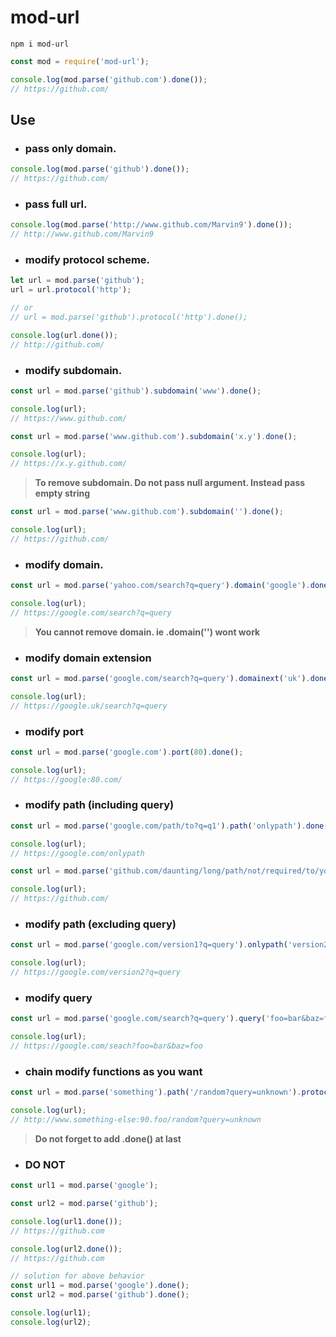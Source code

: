 # mod-url

```
npm i mod-url
```

``` javascript
const mod = require('mod-url');

console.log(mod.parse('github.com').done());
// https://github.com/
```

## Use

- ### pass only domain.

``` javascript
console.log(mod.parse('github').done());
// https://github.com/
```

- ### pass full url.

``` javascript
console.log(mod.parse('http://www.github.com/Marvin9').done());
// http://www.github.com/Marvin9
```

- ### modify protocol scheme.

``` javascript
let url = mod.parse('github');
url = url.protocol('http');

// or
// url = mod.parse('github').protocol('http').done();

console.log(url.done());
// http://github.com/
```

- ### modify subdomain.

``` javascript
const url = mod.parse('github').subdomain('www').done();

console.log(url);
// https://www.github.com/
```

``` javascript
const url = mod.parse('www.github.com').subdomain('x.y').done();

console.log(url);
// https://x.y.github.com/
```

> **To remove subdomain. Do not pass null argument. Instead pass empty string**

``` javascript
const url = mod.parse('www.github.com').subdomain('').done();

console.log(url);
// https://github.com/
```

- ### modify domain.

``` javascript
const url = mod.parse('yahoo.com/search?q=query').domain('google').done();

console.log(url);
// https://google.com/search?q=query
```

> **You cannot remove domain. ie .domain('') wont work**

- ### modify domain extension

``` javascript
const url = mod.parse('google.com/search?q=query').domainext('uk').done();

console.log(url);
// https://google.uk/search?q=query
```

- ### modify port

``` javascript
const url = mod.parse('google.com').port(80).done();

console.log(url);
// https://google:80.com/
```

- ### modify path (including query)

``` javascript
const url = mod.parse('google.com/path/to?q=q1').path('onlypath').done();

console.log(url);
// https://google.com/onlypath
```

``` javascript
const url = mod.parse('github.com/daunting/long/path/not/required/to/you').path('').done();

console.log(url);
// https://github.com/
```

- ### modify path (excluding query)

``` javascript
const url = mod.parse('google.com/version1?q=query').onlypath('version2').done();

console.log(url);
// https://google.com/version2?q=query
```

- ### modify query

``` javascript
const url = mod.parse('google.com/search?q=query').query('foo=bar&baz=foo').done();

console.log(url);
// https://google.com/seach?foo=bar&baz=foo
```

- ### chain modify functions as you want

``` javascript
const url = mod.parse('something').path('/random?query=unknown').protocol('http').subdomain('www').domainext('foo').port('90').domain('something-else').done();

console.log(url);
// http://www.something-else:90.foo/random?query=unknown
```

> **Do not forget to add .done() at last**

- ### DO NOT

``` javascript
const url1 = mod.parse('google');

const url2 = mod.parse('github');

console.log(url1.done());
// https://github.com

console.log(url2.done());
// https://github.com
```

``` javascript
// solution for above behavior
const url1 = mod.parse('google').done();
const url2 = mod.parse('github').done();

console.log(url1);
console.log(url2);
```
